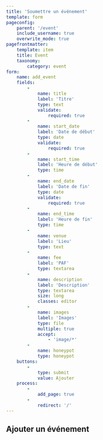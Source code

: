 ```yaml
---
title: 'Soumettre un événement'
template: form
pageconfig:
    parent: '/event'
    include_username: true
    overwrite_mode: true
pagefrontmatter:
    template: item
    title: Event
    taxonomy:
        category: event
form:
    name: add_event
    fields:
        -
            name: title
            label: 'Titre'
            type: text
            validate:
                required: true
        -
            name: start_date
            label: 'Date de début'
            type: date
            validate:
                required: true
        -
            name: start_time
            label: 'Heure de début'
            type: time
        -
            name: end_date
            label: 'Date de fin'
            type: date
            validate:
                required: true
        -
            name: end_time
            label: 'Heure de fin'
            type: time
        -
            name: venue
            label: 'Lieu'
            type: text
        -
            name: fee
            label: 'PAF'
            type: textarea
        -
            name: description
            label: 'Description'
            type: textarea
            size: long
            classes: editor
        -
            name: images
            label: 'Images'
            type: file
            multiple: true
            accept:
                - 'image/*'
        -
            name: honeypot
            type: honeypot
    buttons:
        -
            type: submit
            value: Ajouter
    process:
        -
            add_page: true
        -
            redirect: '/'
---
```


## Ajouter un événement